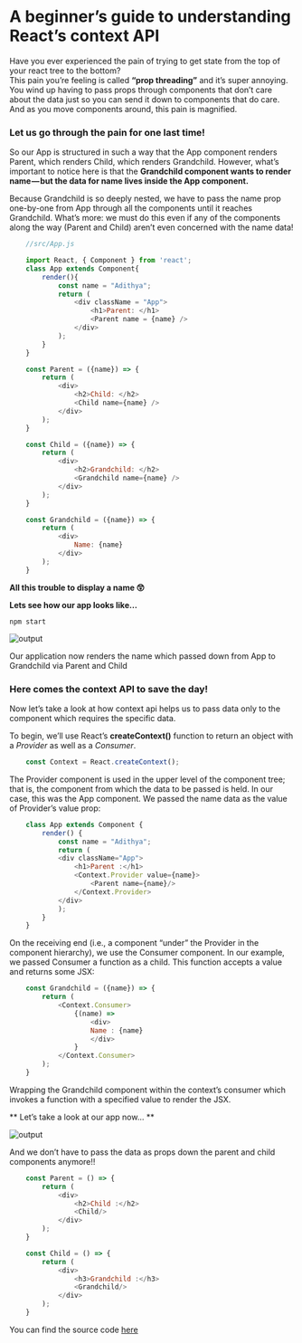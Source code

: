 # A beginner’s guide to understanding React’s context API

Have you ever experienced the pain of trying to get state from the top of your react tree to the bottom?   
This pain you’re feeling is called **“prop threading”** and it’s super annoying. You wind up having to pass props through components that don’t care about the data just so you can send it down to components that do care. And as you move components around, this pain is magnified.  

### Let us go through the pain for one last time!

So our App is structured in such a way that the App component renders Parent, which renders Child, which renders Grandchild. However, what’s important to notice here is that the **Grandchild component wants to render name — but the data for name lives inside the App component.**

Because Grandchild is so deeply nested, we have to pass the name prop one-by-one from App through all the components until it reaches Grandchild. What’s more: we must do this even if any of the components along the way (Parent and Child) aren’t even concerned with the name data!  

 
```js
    //src/App.js

    import React, { Component } from 'react';      
    class App extends Component{  
        render(){  
            const name = "Adithya";  
            return (  
                <div className = "App">  
                    <h1>Parent: </h1>  
                    <Parent name = {name} />  
                </div>  
            );  
        }  
    }  
```

```js
    const Parent = ({name}) => {
        return (
            <div>
                <h2>Child: </h2>
                <Child name={name} />
            </div>
        );
    }
```

```js
    const Child = ({name}) => {
        return (
            <div>
                <h2>Grandchild: </h2>
                <Grandchild name={name} />
            </div>
        );
    }
```

```js
    const Grandchild = ({name}) => {
        return (
            <div>
                Name: {name}
            </div>
        );
    }
```  

**All this trouble to display a name 😲**  

**Lets see how our app looks like…**    

`npm start`  

<img src="https://cdn-images-1.medium.com/max/800/1*EIIVPV3WnE60H4lh19bTMA.png" alt="output">  

Our application now renders the name which passed down from App to Grandchild via Parent and Child  

### Here comes the context API to save the day!

Now let’s take a look at how context api helps us to pass data only to the component which requires the specific data.  

To begin, we’ll use React’s **createContext()** function to return an object with a *Provider* as well as a *Consumer*.  

```js
    const Context = React.createContext();
```  

The Provider component is used in the upper level of the component tree; that is, the component from which the data to be passed is held. In our case, this was the App component. We passed the name data as the value of Provider’s value prop:  

```js
    class App extends Component {
        render() {
            const name = "Adithya";
            return (
            <div className="App">
                <h1>Parent :</h1>
                <Context.Provider value={name}>
                    <Parent name={name}/>
                </Context.Provider>
            </div>
            );
        }
    }
```  

On the receiving end (i.e., a component “under” the Provider in the component hierarchy), we use the Consumer component. In our example, we passed Consumer a function as a child. This function accepts a value and returns some JSX:  

```js
    const Grandchild = ({name}) => {
        return (
            <Context.Consumer>
                {(name) => 
                    <div>
                    Name : {name}
                    </div>
                }
            </Context.Consumer>    
        );
    }
```  

Wrapping the Grandchild component within the context’s consumer which invokes a function with a specified value to render the JSX.  


** Let’s take a look at our app now… **  

<img src="https://cdn-images-1.medium.com/max/800/1*EIIVPV3WnE60H4lh19bTMA.png" alt="output">    

And we don’t have to pass the data as props down the parent and child components anymore!!  

```js
    const Parent = () => {
        return (
            <div>
                <h2>Child :</h2>
                <Child/>
            </div>
        );
    }

    const Child = () => {
        return (
            <div>
                <h3>Grandchild :</h3>
                <Grandchild/>
            </div>
        );
    } 
```

You can find the source code [here](https://github.com/AdithyaBhat17/learning-context-api)  



